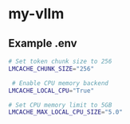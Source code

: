 # my-vllm

## Example .env

```bash
# Set token chunk size to 256
LMCACHE_CHUNK_SIZE="256"

 # Enable CPU memory backend
LMCACHE_LOCAL_CPU="True" 

# Set CPU memory limit to 5GB
LMCACHE_MAX_LOCAL_CPU_SIZE="5.0"
```
